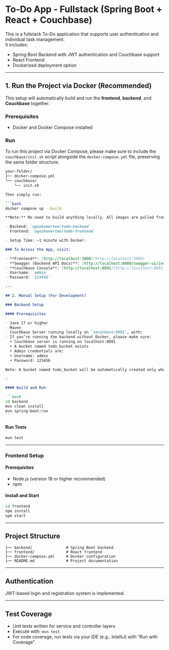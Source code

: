 # To-Do App - Fullstack (Spring Boot + React + Couchbase)

This is a fullstack To-Do application that supports user authentication and individual task management.  
It includes:

- Spring Boot Backend with JWT authentication and Couchbase support
- React Frontend
- Dockerized deployment option

---

## 1. Run the Project via Docker (Recommended)

This setup will automatically build and run the **frontend**, **backend**, and **Couchbase** together.

### Prerequisites

- Docker and Docker Compose installed

### Run

To run this project via Docker Compose, please make sure to include the `couchbase/init.sh` script alongside the `docker-compose.yml` file, preserving the same folder structure:

````bash
your-folder/
├── docker-compose.yml
└── couchbase/
    └── init.sh

Then simply run:

```bash
docker compose up --build
````

````markdown
**Note:** No need to build anything locally. All images are pulled from Docker Hub:

- Backend: `oguzhanerten/todo-backend`
- Frontend: `oguzhanerten/todo-frontend`

- Setup Time: ~1 minute with Docker.

### To Access the App, visit:

- **Frontend**: [http://localhost:3000](http://localhost:3000)
- **Swagger (Backend API Docs)**: [http://localhost:8080/swagger-ui/index.html](http://localhost:8080/swagger-ui/index.html)
- **Couchbase Console**: [http://localhost:8091](http://localhost:8091)
- Username: `admin`
- Password: `123456`

---

## 2. Manual Setup (For Development)

### Backend Setup

#### Prerequisites

- Java 17 or higher
- Maven
- Couchbase Server running locally on `localhost:8091`, with:
- If you’re running the backend without Docker, please make sure:
  • Couchbase server is running on localhost:8091
  • A bucket named todo_bucket exists
  • Admin credentials are:
  • Username: admin
  • Password: 123456

Note: A bucket named todo_bucket will be automatically created only when using Docker via the init.sh script.

-

#### Build and Run

```bash
cd backend
mvn clean install
mvn spring-boot:run
```
````

#### Run Tests

```bash
mvn test
```

---

### Frontend Setup

#### Prerequisites

- Node.js (version 18 or higher recommended)
- npm

#### Install and Start

```bash
cd frontend
npm install
npm start
```

---

## Project Structure

```
├── backend/               # Spring Boot backend
├── frontend/              # React frontend
├── docker-compose.yml     # Docker configuration
├── README.md              # Project documentation
```

---

## Authentication

JWT-based login and registration system is implemented.

---

## Test Coverage

- Unit tests written for service and controller layers
- Execute with: `mvn test`
- For code coverage, run tests via your IDE (e.g., IntelliJ) with “Run with Coverage”.
